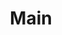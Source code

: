 ---
title: Main
sidebar_label: Frontend Testing tools
sidebar_position: 0
displayed_sidebar: frontend
slug: /frontend
---